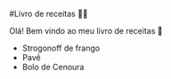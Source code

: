 #Livro de receitas :man_cook:

Olá! Bem vindo ao meu livro de receitas :wave:

 - Strogonoff de frango
 - Pavê
 - Bolo de Cenoura
 
